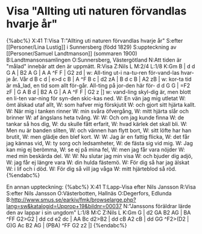 # Visa "Allting uti naturen förvandlas hvarje år"

{%abc%}
X:41
T:Visa
T:"Allting uti naturen förvandlas hvarje år"
S:efter [[Personer/Lina Lustig]] i Sunnersberg (född 1829)
S:uppteckning av [[Personer/Samuel Landtmanson]] (sommaren 1900)
B:Landtmansonsamlingen
O:Sunnersberg, Västergötland
N:Att tiden är "målad" innebär att den är uppmätt.
R:Visa
Z:Nils L
M:2/4
L:1/8
K:Gm
B | d d G A | B2 A G | A A ^F F | G2 zd | 
w: All-ting ut-i na-tu-ren för-vand-las hvar-je år. Vår
d B c d | e>d c B | A ^F B c | d2 zA | B d c B | A2 zB | 
w: kor-ta tid är må_lad, en tid som allt för-går. All-ting på jor-den här för-
d d G G | =F2 zF | G A B d | B2 A G | A A ^F F | G2 z |]
w: vand-ling skyl-dig är, men blott en li-ten var-ning för syn-den skic-kas ned.
W: En vän jag mig utletat
W: ömt älskad utaf allt,
W: som hafver mig förskjutit 
W: och gjort sitt hjärta kallt.
W: När mig i tanken rinner
W: min svåra öfvergång,
W: mitt hjärta slår och brinner
W: af ängslans heta tvång.
W: 
W: Och om jag kunde finna
W: de tankar så hos dig,
W: du skulle fått erfarit,
W: hvad kärlek det skall bli.
W: Men nu är banden sliten,
W: och vännen han flytt bort,
W: sitt löfte har han brutit,
W: men glädje den blef kort.
W:
W: Jag är en fattig flicka,
W: det får jag kännas vid,
W: ty sorg och ledsamheter,
W: de fästa sig vid mig.
W: Jag kan mig ej berömma,
W: se ej på mina fel,
W: men jag får vara nöjder
W: med min beskärda del.
W: 
W: Nu slutar jag min visa
W: och bjuder dig adjö,
W: jag får ej längre vara
W: din hulda fästemö.
W: För dig så har jag älskat 
W: i lif och i död.
W: För dig så vill jag våga
W: mitt hjärteblod så röd.
{%endabc%}

En annan uppteckning:
{%abc%}
X:41
T:Lapp-Visa efter Nils Jansson
R:Visa
S:efter Nils Jansson
O:Västerbotten, Hallnäs
O:Degerfors, Edlunda
B:http://www.smus.se/earkiv/fmk/browselarge.php?lang=sw&katalogid=Upprop+19&bildnr=00037
N:"Janssons föräldrar lärde den av lappar i sin ungdom"
L:1/8
M:C
Z:Nils L
K:Gm
G | d2 GA B2 AG | BA ^FF G2>G2 | dd cd e2 dc | AA Bc d2>B2 | 
dd cB A2 cB | dd GG ^F2>(D2 | G)G Ac B2 AG | (PBA) ^FF G2 z2 |] 
{%endabc%}

